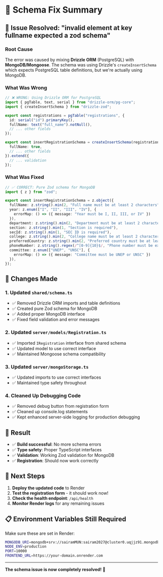 # 🔧 Schema Fix Summary

## 🚨 **Issue Resolved: "invalid element at key fullname expected a zod schema"**

### **Root Cause**
The error was caused by mixing **Drizzle ORM** (PostgreSQL) with **MongoDB/Mongoose**. The schema was using Drizzle's `createInsertSchema` which expects PostgreSQL table definitions, but we're actually using MongoDB.

### **What Was Wrong**
```typescript
// ❌ WRONG: Using Drizzle ORM for PostgreSQL
import { pgTable, text, serial } from "drizzle-orm/pg-core";
import { createInsertSchema } from "drizzle-zod";

export const registrations = pgTable("registrations", {
  id: serial("id").primaryKey(),
  fullName: text("full_name").notNull(),
  // ... other fields
});

export const insertRegistrationSchema = createInsertSchema(registrations).pick({
  fullName: true,
  // ... other fields
}).extend({
  // ... validation
});
```

### **What Was Fixed**
```typescript
// ✅ CORRECT: Pure Zod schema for MongoDB
import { z } from "zod";

export const insertRegistrationSchema = z.object({
  fullName: z.string().min(2, "Full name must be at least 2 characters"),
  year: z.enum(["I", "II", "III", "IV"], {
    errorMap: () => ({ message: "Year must be I, II, III, or IV" })
  }),
  department: z.string().min(2, "Department must be at least 2 characters"),
  section: z.string().min(1, "Section is required"),
  secId: z.string().min(1, "SEC ID is required"),
  college: z.string().min(2, "College name must be at least 2 characters"),
  preferredCountry: z.string().min(2, "Preferred country must be at least 2 characters"),
  phoneNumber: z.string().regex(/^[0-9]{10}$/, "Phone number must be exactly 10 digits"),
  committee: z.enum(["UNEP", "UNSC"], {
    errorMap: () => ({ message: "Committee must be UNEP or UNSC" })
  }),
});
```

## 🔧 **Changes Made**

### **1. Updated `shared/schema.ts`**
- ✅ Removed Drizzle ORM imports and table definitions
- ✅ Created pure Zod schema for MongoDB
- ✅ Added proper MongoDB interface
- ✅ Fixed field validation and error messages

### **2. Updated `server/models/Registration.ts`**
- ✅ Imported `IRegistration` interface from shared schema
- ✅ Updated model to use correct interface
- ✅ Maintained Mongoose schema compatibility

### **3. Updated `server/mongoStorage.ts`**
- ✅ Updated imports to use correct interfaces
- ✅ Maintained type safety throughout

### **4. Cleaned Up Debugging Code**
- ✅ Removed debug button from registration form
- ✅ Cleaned up console.log statements
- ✅ Kept enhanced server-side logging for production debugging

## 🎯 **Result**

- ✅ **Build successful**: No more schema errors
- ✅ **Type safety**: Proper TypeScript interfaces
- ✅ **Validation**: Working Zod validation for MongoDB
- ✅ **Registration**: Should now work correctly

## 🚀 **Next Steps**

1. **Deploy the updated code** to Render
2. **Test the registration form** - it should work now!
3. **Check the health endpoint**: `/api/health`
4. **Monitor Render logs** for any remaining issues

## 📋 **Environment Variables Still Required**

Make sure these are set in Render:
```bash
MONGODB_URI=mongodb+srv://sairamMUN:sairam2027@cluster0.uqjjz91.mongodb.net/sairamMUN?retryWrites=true&w=majority&appName=Cluster0
NODE_ENV=production
PORT=10000
FRONTEND_URL=https://your-domain.onrender.com
```

---

**The schema issue is now completely resolved!** 🎉 